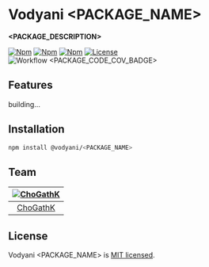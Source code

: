 # Vodyani <PACKAGE_NAME>

**<PACKAGE_DESCRIPTION>**

[![Npm](https://img.shields.io/npm/v/@vodyani/<PACKAGE_NAME>/latest.svg)](https://www.npmjs.com/package/@vodyani/<PACKAGE_NAME>)
[![Npm](https://img.shields.io/npm/v/@vodyani/<PACKAGE_NAME>/beta.svg)](https://www.npmjs.com/package/@vodyani/<PACKAGE_NAME>)
[![Npm](https://img.shields.io/npm/dm/@vodyani/<PACKAGE_NAME>)](https://www.npmjs.com/package/@vodyani/<PACKAGE_NAME>)
[![License](https://img.shields.io/github/license/vodyani/<PACKAGE_NAME>)](LICENSE)
<br>
![Workflow](https://github.com/vodyani/<PACKAGE_NAME>/actions/workflows/release.yml/badge.svg)
<PACKAGE_CODE_COV_BADGE>

## Features

building...

## Installation

```sh
npm install @vodyani/<PACKAGE_NAME>
```

## Team

|[![ChoGathK](https://github.com/chogathK.png?size=100)](https://github.com/chogathK)|
|:-:|
|[ChoGathK](https://github.com/chogathK)|

## License

Vodyani <PACKAGE_NAME> is [MIT licensed](LICENSE).
